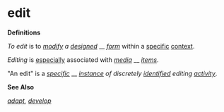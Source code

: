 # edit

**Definitions**

_To edit_ is to [_modify_](https://github.com/gcassel/Modular-Organization-Terminology/blob/master/terms/modify.md) _a_ [_designed_](https://github.com/gcassel/Modular-Organization-Terminology/blob/master/terms/design.md) __ [_form_](https://github.com/gcassel/Modular-Organization-Terminology/blob/master/terms/element.md) within a [specific](https://github.com/gcassel/Modular-Organization-Terminology/blob/master/terms/specific.md) [context](https://github.com/gcassel/Modular-Organization-Terminology/blob/master/terms/context.md).

_Editing_ is [especially](https://github.com/gcassel/Modular-Organization-Terminology/blob/master/terms/specialize.md) associated with [_media_](https://github.com/gcassel/Modular-Organization-Terminology/blob/master/terms/media.md) __ [_items_](https://github.com/gcassel/Modular-Organization-Terminology/blob/master/terms/item.md).

"An edit" is a [_specific_](https://github.com/gcassel/Modular-Organization-Terminology/blob/master/terms/specific.md) __ [_instance_](https://github.com/gcassel/Modular-Organization-Terminology/blob/master/terms/instance.md) _of discretely_ [_identified_](https://github.com/gcassel/Modular-Organization-Terminology/blob/master/terms/identify.md) _editing_ [_activity_](https://github.com/gcassel/Modular-Organization-Terminology/blob/master/terms/activity.md).

**See Also**

[_adapt_](https://github.com/gcassel/Modular-Organization-Terminology/blob/master/terms/adapt.md)_,_ [_develop_](https://github.com/gcassel/Modular-Organization-Terminology/blob/master/terms/develop.md)
